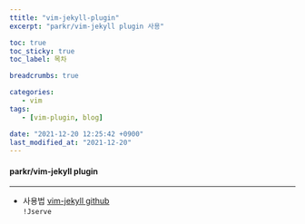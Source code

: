 ```yaml
---
ttitle: "vim-jekyll-plugin"
excerpt: "parkr/vim-jekyll plugin 사용"

toc: true
toc_sticky: true
toc_label: 목차

breadcrumbs: true

categories:
   - vim 
tags:
   - [vim-plugin, blog]

date: "2021-12-20 12:25:42 +0900"
last_modified_at: "2021-12-20"
---
```


#### parkr/vim-jekyll plugin
--- 

* 사용법 
    [vim-jekyll github](https://github.com/parkr/vim-jekyll#commands)  
    `!Jserve`
